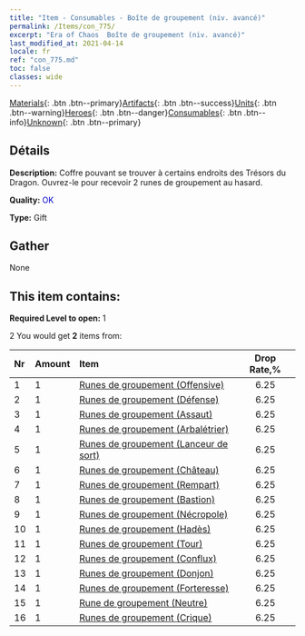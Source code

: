 ```yaml
---
title: "Item - Consumables - Boîte de groupement (niv. avancé)"
permalink: /Items/con_775/
excerpt: "Era of Chaos  Boîte de groupement (niv. avancé)"
last_modified_at: 2021-04-14
locale: fr
ref: "con_775.md"
toc: false
classes: wide
---
```

 [Materials](/fr/Items/){: .btn .btn--primary}[Artifacts](/fr/Items/Artifacts/){: .btn .btn--success}[Units](/fr/Items/Units/){: .btn .btn--warning}[Heroes](/fr/Items/Heroes/){: .btn .btn--danger}[Consumables](/fr/Items/Consumables/){: .btn .btn--info}[Unknown](/fr/Items/Unknown/){: .btn .btn--primary}

## Détails
 **Description:** Coffre pouvant se trouver à certains endroits des Trésors du Dragon. Ouvrez-le pour recevoir 2 runes de groupement au hasard.

 **Quality:** <span style="color: #0000CD">OK</span>

 **Type:** Gift

## Gather

  None

## This item contains:

 **Required Level to open:** 1

 2 You would get **2** items  from:

  | Nr | Amount |     Item    | Drop Rate,% |
  |:---|:-------|:------------|:---------:|
  | 1 | 1 | [Runes de groupement (Offensive)](/fr/Items/con_734/) | 6.25 | 
  | 2 | 1 | [Runes de groupement (Défense)](/fr/Items/con_739/) | 6.25 | 
  | 3 | 1 | [Runes de groupement (Assaut)](/fr/Items/con_741/) | 6.25 | 
  | 4 | 1 | [Runes de groupement (Arbalétrier)](/fr/Items/con_742/) | 6.25 | 
  | 5 | 1 | [Runes de groupement (Lanceur de sort)](/fr/Items/con_746/) | 6.25 | 
  | 6 | 1 | [Runes de groupement (Château)](/fr/Items/con_752/) | 6.25 | 
  | 7 | 1 | [Runes de groupement (Rempart)](/fr/Items/con_753/) | 6.25 | 
  | 8 | 1 | [Runes de groupement (Bastion)](/fr/Items/con_754/) | 6.25 | 
  | 9 | 1 | [Runes de groupement (Nécropole)](/fr/Items/con_755/) | 6.25 | 
  | 10 | 1 | [Runes de groupement (Hadès)](/fr/Items/con_777/) | 6.25 | 
  | 11 | 1 | [Runes de groupement (Tour)](/fr/Items/con_785/) | 6.25 | 
  | 12 | 1 | [Runes de groupement (Conflux)](/fr/Items/con_791/) | 6.25 | 
  | 13 | 1 | [Runes de groupement (Donjon)](/fr/Items/con_792/) | 6.25 | 
  | 14 | 1 | [Runes de groupement (Forteresse)](/fr/Items/con_818/) | 6.25 | 
  | 15 | 1 | [Rune de groupement (Neutre)](/fr/Items/con_869/) | 6.25 | 
  | 16 | 1 | [Runes de groupement (Crique)](/fr/Items/con_868/) | 6.25 | 
